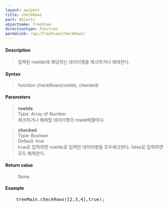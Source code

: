 ```yaml
---
layout: apipost
title: checkRows
part: Objects
objectname: TreeView
directiontype: Function
permalink: /api/TreeView/checkRows/
---
```



#### Description

> 입력된 rowIds에 해당하는 데이터행을 체크하거나 해제한다.

#### Syntax

> function checkRows(rowIds, checked)  

#### Parameters

> **rowIds**  
> Type: Array of Number  
> 체크하거나 해제할 데이터행의 rowId배열이다.  

> **checked**  
> Type: Boolean  
> Default: true  
> true로 입력하면 rowIds로 입력한 데이터행을 모두체크한다. false로 입력하면 모두 해제한다.  

#### Return value

> None.

#### Example

<pre class="prettyprint">
    treeMain.checkRows([2,3,4],true);
</pre>

